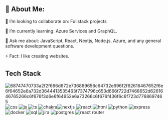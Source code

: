 ## 💫 About Me:

👯 I’m looking to collaborate on:
Fullstack projects

🌱 I’m currently learning:
Azure Services and GraphQL.

💬 Ask me about:
JavaScript, React, Nextjs, Node.js, Azure, and any general software development questions.

⚡ Fact:
I like creating websites.

## Tech Stack
![68747470733a2f2f696d672e736869656c64732e696f2f62616467652f6e6f64652e6a732d3644413535463f7374796c653d666f722d7468652d6261646765266c6f676f3d6e6f64652e6a73266c6f676f436f6c6f723d7768697465](https://github.com/user-attachments/assets/c18017b2-0c3e-456d-ad03-9c1fa8d3fa81)
![css](https://github.com/user-attachments/assets/04df411c-3658-4111-a121-c7b9ca199ef9)
![js](https://github.com/user-attachments/assets/e50eff75-c372-453a-8c7a-5f93b140ed70)
![ts](https://github.com/user-attachments/assets/1fd96b0f-fd7b-41d7-8cc1-06be3e5f209a)
![chakra](https://github.com/user-attachments/assets/b1c8c8da-5dbf-4d4b-a40c-c1b6691b0004)![nextjs](https://github.com/user-attachments/assets/9ffd04d6-7460-498e-912e-3363fa2d9c10)
![react](https://github.com/user-attachments/assets/1e2bd045-255e-49f5-8ecc-82cc29bb73cc)
![html](https://github.com/user-attachments/assets/5ca5713c-f0f7-4321-a7d2-8a17d2f98900)
![python](https://github.com/user-attachments/assets/70864caa-b933-4ba0-b779-ff0fc9abfe40)
![express](https://github.com/user-attachments/assets/c60ee008-f5e6-4d0e-9f5e-623029fb7d81)
![docker](https://github.com/user-attachments/assets/78fa20ca-3da9-4c0a-97de-4be8ca468c96)
![sql](https://github.com/user-attachments/assets/7b2dddfd-2f35-45ec-b1bc-aa0efdd1ad21)
![jira](https://github.com/user-attachments/assets/cbdc787f-7f24-449b-8e6c-fd7f310f2754)
![postgres](https://github.com/user-attachments/assets/2ee746f1-d622-4b8b-a5c8-333feb5abbf8)
![react router](https://github.com/user-attachments/assets/ba0ce679-4125-4997-a850-778ea33d069c)



